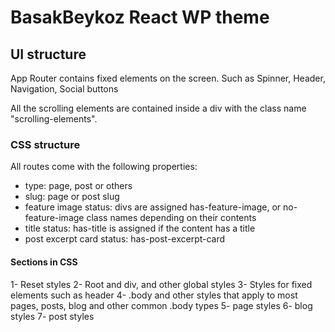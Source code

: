 # BasakBeykoz React WP theme 

## UI structure

App Router contains fixed elements on the screen. Such as
Spinner,
Header,
Navigation,
Social buttons

All the scrolling elements are contained inside a div with the class
name "scrolling-elements". 

### CSS structure

All routes come with the following properties:
- type: page, post or others
- slug: page or post slug
- feature image status: divs are assigned has-feature-image, or no-feature-image class names depending on their contents
- title status: has-title is assigned if the content has a title
- post excerpt card status: has-post-excerpt-card 

#### Sections in CSS 

1- Reset styles
2- Root and div, and other global styles
3- Styles for fixed elements such as header
4- .body and other styles that apply to most pages, posts, blog and other common .body types
5- page styles
6- blog styles
7- post styles